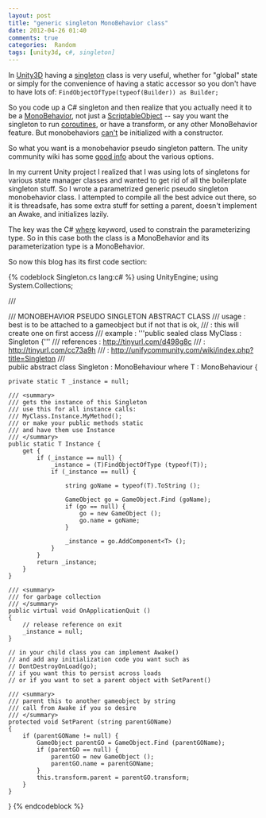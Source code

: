 ```yaml
---
layout: post
title: "generic singleton MonoBehavior class"
date: 2012-04-26 01:40
comments: true
categories:  Random
tags: [unity3d, c#, singleton]
---
```


In [Unity3D](http://www.unity3d.com) having a [singleton](http://en.wikipedia.org/wiki/Singleton_pattern) class is very useful, whether for "global" state or simply for the convenience of having a static accessor so you don't have to have lots of: <code>FindObjectOfType(typeof(Builder)) as Builder;</code>

So you code up a C# singleton and then realize that you actually need it to be a [MonoBehavior](http://unity3d.com/support/documentation/ScriptReference/MonoBehaviour.html), not just a [ScriptableObject](http://unity3d.com/support/documentation/ScriptReference/ScriptableObject.html) -- say you want the singleton to run [coroutines](http://unity3d.com/support/documentation/ScriptReference/index.Coroutines_26_Yield.html), or have a transform, or any other MonoBehavior feature.  But monobehaviors [can't](http://unity3d.com/support/documentation/ScriptReference/MonoBehaviour.Awake.html) be initialized with a constructor. 

So what you want is a monobehavior pseudo singleton pattern.  The unity community wiki has some [good info](http://unifycommunity.com/wiki/index.php?title=Singleton)
 about the various options.

In my current Unity project I realized that I was using lots of singletons for various state manager classes and wanted to get rid of all the boilerplate singleton stuff.
So I wrote a parametrized generic pseudo singleton monobehavior class.  I attempted to compile all the best advice out there, so it is threadsafe, has some extra stuff for setting a parent, doesn't implement an Awake, and initializes lazily.

The key was the C# [where](http://msdn.microsoft.com/en-us/library/d5x73970.aspx) keyword, used to constrain the parameterizing type. So in this case both the class is a MonoBehavior and its parameterization type is a MonoBehavior.

So now this blog has its first code section: 

{% codeblock Singleton.cs lang:c# %}
using UnityEngine;
using System.Collections;

/// <summary>
/// MONOBEHAVIOR PSEUDO SINGLETON ABSTRACT CLASS
/// usage		: best is to be attached to a gameobject but if not that is ok,
/// 			: this will create one on first access
/// example		: '''public sealed class MyClass : Singleton<MyClass> {'''
/// references		: http://tinyurl.com/d498g8c
/// 			: http://tinyurl.com/cc73a9h
/// 			: http://unifycommunity.com/wiki/index.php?title=Singleton
/// </summary>
public abstract class Singleton<T> : MonoBehaviour where T : MonoBehaviour
{

	private static T _instance = null;
			
	/// <summary>
	/// gets the instance of this Singleton
	/// use this for all instance calls:
	/// MyClass.Instance.MyMethod();
	/// or make your public methods static
	/// and have them use Instance
	/// </summary>
	public static T Instance {
		get {
			if (_instance == null) {
				_instance = (T)FindObjectOfType (typeof(T));
				if (_instance == null) {
					
					string goName = typeof(T).ToString ();			
					
					GameObject go = GameObject.Find (goName);
					if (go == null) {
						go = new GameObject ();
						go.name = goName;
					}
					
					_instance = go.AddComponent<T> ();					
				}
			}
			return _instance;
		}
	}
	
	/// <summary>
	/// for garbage collection
	/// </summary>
	public virtual void OnApplicationQuit ()
	{
		// release reference on exit
		_instance = null;
	}
	
	// in your child class you can implement Awake()
	// and add any initialization code you want such as
	// DontDestroyOnLoad(go);
	// if you want this to persist across loads
	// or if you want to set a parent object with SetParent()
	
	/// <summary>
	/// parent this to another gameobject by string
	/// call from Awake if you so desire
	/// </summary>
	protected void SetParent (string parentGOName)
	{
		if (parentGOName != null) {
			GameObject parentGO = GameObject.Find (parentGOName);
			if (parentGO == null) {
				parentGO = new GameObject ();
				parentGO.name = parentGOName;
			}
			this.transform.parent = parentGO.transform;
		}
	}
}
{% endcodeblock %}
